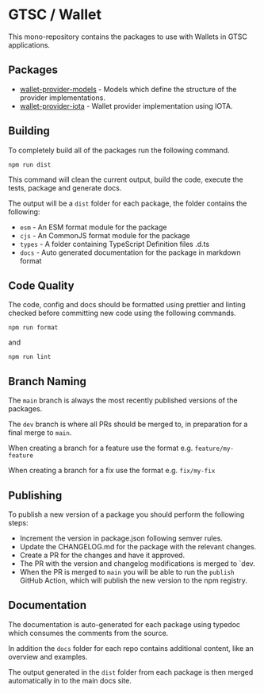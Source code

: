 # GTSC / Wallet

This mono-repository contains the packages to use with Wallets in GTSC applications.

## Packages

- [wallet-provider-models](packages/wallet-provider-models/README.md) - Models which define the structure of the provider implementations.
- [wallet-provider-iota](packages/wallet-provider-iota/README.md) - Wallet provider implementation using IOTA.

## Building

To completely build all of the packages run the following command.

```shell
npm run dist
```

This command will clean the current output, build the code, execute the tests, package and generate docs.

The output will be a `dist` folder for each package, the folder contains the following:

- `esm` - An ESM format module for the package
- `cjs` - An CommonJS format module for the package
- `types` - A folder containing TypeScript Definition files .d.ts
- `docs` - Auto generated documentation for the package in markdown format

## Code Quality

The code, config and docs should be formatted using prettier and linting checked before committing new code using the following commands.

```shell
npm run format
```

and

```shell
npm run lint
```

## Branch Naming

The `main` branch is always the most recently published versions of the packages.

The `dev` branch is where all PRs should be merged to, in preparation for a final merge to `main`.

When creating a branch for a feature use the format e.g. `feature/my-feature`

When creating a branch for a fix use the format e.g. `fix/my-fix`

## Publishing

To publish a new version of a package you should perform the following steps:

- Increment the version in package.json following semver rules.
- Update the CHANGELOG.md for the package with the relevant changes.
- Create a PR for the changes and have it approved.
- The PR with the version and changelog modifications is merged to `dev.
- When the PR is merged to `main` you will be able to run the `publish` GitHub Action, which will publish the new version to the npm registry.

## Documentation

The documentation is auto-generated for each package using typedoc which consumes the comments from the source.

In addition the `docs` folder for each repo contains additional content, like an overview and examples.

The output generated in the `dist` folder from each package is then merged automatically in to the main docs site.
